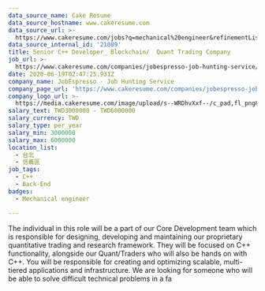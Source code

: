 ```yaml
---
data_source_name: Cake Resume
data_source_hostname: www.cakeresume.com
data_source_url: >-
  https://www.cakeresume.com/jobs?q=mechanical%20engineer&refinementList%5Blang_name%5D%5B0%5D=English&refinementList%5Bsalary_type%5D=per_year&range%5Bsalary_range%5D%5Bmin%5D=1000000&page=3
data_source_internal_id: '21089'
title: Senior C++ Developer_ Blockchain/  Quant Trading Company
job_url: >-
  https://www.cakeresume.com/companies/jobespresso-job-hunting-service/jobs/7cc6a5
date: 2020-06-19T02:47:25.931Z
company_name: JobEspresso - Job Hunting Service
company_page_url: 'https://www.cakeresume.com/companies/jobespresso-job-hunting-service'
company_logo_url: >-
  https://media.cakeresume.com/image/upload/s--WRDhvXxf--/c_pad,fl_png8,h_200,w_200/v1570198062/xoybjznirwngctjwpn9p.png
salary_text: TWD3000000 - TWD6000000
salary_currency: TWD
salary_type: per_year
salary_min: 3000000
salary_max: 6000000
location_list:
  - 台北
  - 信義區
job_tags:
  - C++
  - Back-End
badges:
  - Mechanical engineer

---
```


The individual in this role will be a part of our Core Development team which is responsible for designing, developing and maintaining our proprietary quantitative trading and research framework. They will be focused on C++ functionality, alongside our Quant/Traders who will also be hands on with C++. You will be responsible for creating and optimizing scalable, multi-tiered applications and infrastructure. We are looking for someone who will be able to solve difficult technical problems in a fa